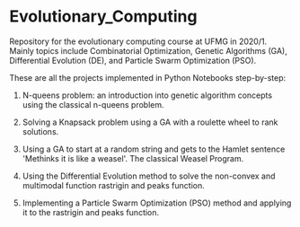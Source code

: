 # Evolutionary_Computing
Repository for the evolutionary computing course at UFMG in 2020/1. Mainly topics include Combinatorial Optimization, Genetic Algorithms (GA), Differential Evolution (DE), and Particle Swarm Optimization (PSO).

These are all the projects implemented in Python Notebooks step-by-step:

1. N-queens problem: an introduction into genetic algorithm concepts using the classical n-queens problem.

2. Solving a Knapsack problem using a GA with a roulette wheel to rank solutions.

3. Using a GA to start at a random string and gets to the Hamlet sentence 'Methinks it is like a weasel'. The classical Weasel Program.

4. Using the Differential Evolution method to solve the non-convex and multimodal function rastrigin and peaks function. 
 
 5. Implementing a Particle Swarm Optimization (PSO) method and applying it to the rastrigin and peaks function.